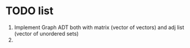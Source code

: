 # TODO list

1. Implement Graph ADT both with matrix (vector of vectors) and adj list (vector of unordered sets)
2. 